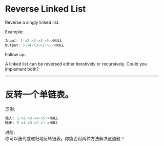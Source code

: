# Reverse Linked List
Reverse a singly linked list.  

Example:
``` java
Input: 1->2->3->4->5->NULL
Output: 5->4->3->2->1->NULL
```
Follow up:  

A linked list can be reversed either iteratively or recursively. Could you implement both?

---

# 反转一个单链表。

示例:
``` java
输入: 1->2->3->4->5->NULL
输出: 5->4->3->2->1->NULL
``` 
进阶:   
你可以迭代或递归地反转链表。你能否用两种方法解决这道题？